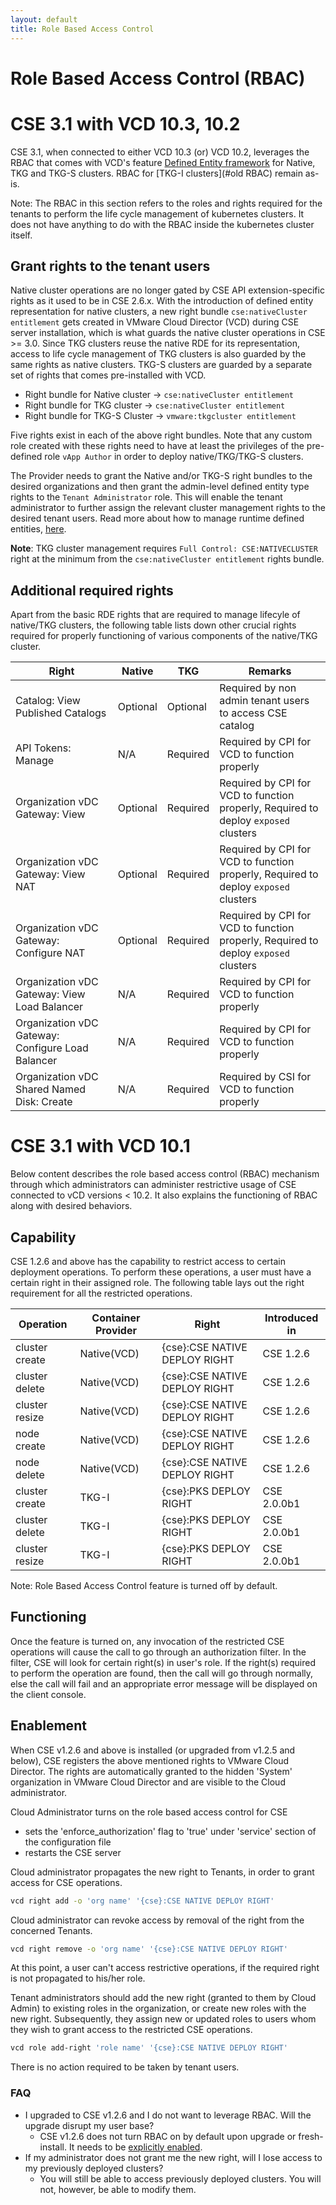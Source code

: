 ```yaml
---
layout: default
title: Role Based Access Control
---
```


# Role Based Access Control (RBAC)
<a name="rde_rbac"></a>
# CSE 3.1 with VCD 10.3, 10.2

CSE 3.1, when connected to either VCD 10.3 (or) VCD 10.2, leverages the RBAC that comes with VCD's feature
[Defined Entity framework](https://docs.vmware.com/en/VMware-Cloud-Director/10.2/VMware-Cloud-Director-Service-Provider-Admin-Portal-Guide/GUID-0749DEA0-08A2-4F32-BDD7-D16869578F96.html) 
for Native, TKG and TKG-S clusters. RBAC for [TKG-I clusters](#old RBAC) remain as-is.

Note: The RBAC in this section refers to the roles and rights required for the tenants
to perform the life cycle management of kubernetes clusters. It does not have
anything to do with the RBAC inside the kubernetes cluster itself.

<a name="grant-rights"></a>
## Grant rights to the tenant users
Native cluster operations are no longer gated by CSE API extension-specific 
rights as it used to be in CSE 2.6.x. With the introduction of defined entity 
representation for native clusters, a new right bundle `cse:nativeCluster entitlement` 
gets created in VMware Cloud Director (VCD) during CSE server installation, which is what 
guards the native cluster operations in CSE >= 3.0. Since TKG clusters reuse the
native RDE for its representation, access to life cycle management of TKG clusters
is also guarded by the same rights as native clusters. TKG-S clusters are guarded by
a separate set of rights that comes pre-installed with VCD.

* Right bundle for Native cluster → `cse:nativeCluster entitlement`
* Right bundle for TKG cluster → `cse:nativeCluster entitlement`
* Right bundle for TKG-S Cluster → `vmware:tkgcluster entitlement`

Five rights exist in each of the above right bundles. Note that any custom 
role created with these rights need to have at least the privileges 
of the pre-defined role `vApp Author` in order to deploy native/TKG/TKG-S clusters.

The Provider needs to grant the Native and/or TKG-S right bundles 
to the desired organizations and then grant the admin-level defined entity type 
rights to the `Tenant Administrator` role. This will enable the tenant administrator 
to further assign the relevant cluster management rights to the desired tenant users.
Read more about how to manage runtime defined entities, [here](https://docs.vmware.com/en/VMware-Cloud-Director/10.2/VMware-Cloud-Director-Service-Provider-Admin-Portal-Guide/GUID-0749DEA0-08A2-4F32-BDD7-D16869578F96.html).

**Note**: TKG cluster management requires `Full Control: CSE:NATIVECLUSTER` right at the minimum from the `cse:nativeCluster entitlement` rights bundle.

<a name="additional_rights"></a>
## Additional required rights
Apart from the basic RDE rights that are required to manage lifecyle of native/TKG clusters, the following table
lists down other crucial rights required for properly functioning of various components of the native/TKG cluster.

| Right                                             | Native   | TKG      | Remarks                                                                             |
|---------------------------------------------------|----------|----------|-------------------------------------------------------------------------------------|
| Catalog: View Published Catalogs                  | Optional | Optional | Required by non admin tenant users to access CSE catalog                            |
| API Tokens: Manage                                | N/A      | Required | Required by CPI for VCD to function properly                                        |
| Organization vDC Gateway: View                    | Optional | Required | Required by CPI for VCD to function properly, Required to deploy `exposed` clusters |
| Organization vDC Gateway: View NAT                | Optional | Required | Required by CPI for VCD to function properly, Required to deploy `exposed` clusters |
| Organization vDC Gateway: Configure NAT           | Optional | Required | Required by CPI for VCD to function properly, Required to deploy `exposed` clusters |
| Organization vDC Gateway: View Load Balancer      | N/A      | Required | Required by CPI for VCD to function properly                                        |
| Organization vDC Gateway: Configure Load Balancer | N/A      | Required | Required by CPI for VCD to function properly                                        |
| Organization vDC Shared Named Disk: Create        | N/A      | Required | Required by CSI for VCD to function properly                                        |


<a name="old RBAC"></a>
# CSE 3.1 with VCD 10.1
Below content describes the role based access control
(RBAC) mechanism through which administrators can administer restrictive
usage of CSE connected to vCD versions < 10.2. It also explains the functioning of
 RBAC along with desired behaviors.


<a name="capability"></a>
## Capability

CSE 1.2.6 and above has the capability to restrict access to certain deployment
operations. To perform these operations, a user must have a certain right in
their assigned role. The following table lays out the right requirement for all
the restricted operations.

| Operation      | Container Provider | Right                         | Introduced in |
|----------------|--------------------|-------------------------------|---------------|
| cluster create | Native(VCD)        | {cse}:CSE NATIVE DEPLOY RIGHT | CSE 1.2.6     |
| cluster delete | Native(VCD)        | {cse}:CSE NATIVE DEPLOY RIGHT | CSE 1.2.6     |
| cluster resize | Native(VCD)        | {cse}:CSE NATIVE DEPLOY RIGHT | CSE 1.2.6     |
| node create    | Native(VCD)        | {cse}:CSE NATIVE DEPLOY RIGHT | CSE 1.2.6     |
| node delete    | Native(VCD)        | {cse}:CSE NATIVE DEPLOY RIGHT | CSE 1.2.6     |
| cluster create | TKG-I              | {cse}:PKS DEPLOY RIGHT        | CSE 2.0.0b1   |
| cluster delete | TKG-I              | {cse}:PKS DEPLOY RIGHT        | CSE 2.0.0b1   |
| cluster resize | TKG-I              | {cse}:PKS DEPLOY RIGHT        | CSE 2.0.0b1   |

Note: Role Based Access Control feature is turned off by default.

<a name="functioning"></a>
## Functioning

Once the feature is turned on, any invocation of the restricted CSE
operations will cause the call to go through an authorization filter. In the
filter, CSE will look for certain right(s) in user's role. If the right(s)
required to perform the operation are found, then the call will go through
normally, else the call will fail and an appropriate error message will be
displayed on the client console.

<a name="enablement"></a>
## Enablement

When CSE v1.2.6 and above is installed (or upgraded from v1.2.5 and below), CSE
registers the above mentioned rights to VMware Cloud Director. The rights are
automatically granted to the hidden 'System' organization in VMware Cloud Director
and are visible to the Cloud administrator.

Cloud Administrator turns on the role based access control for CSE
- sets the 'enforce_authorization' flag to 'true' under 'service' section of
  the configuration file
- restarts the CSE server

Cloud administrator propagates the new right to Tenants, in order to grant
access for CSE operations.
```sh
vcd right add -o 'org name' '{cse}:CSE NATIVE DEPLOY RIGHT'
```
Cloud administrator can revoke access by removal of the right from the
concerned Tenants.
```sh
vcd right remove -o 'org name' '{cse}:CSE NATIVE DEPLOY RIGHT'
```
At this point, a user can't access restrictive operations, if the required
right is not propagated to his/her role.

Tenant administrators should add the new right (granted to them by Cloud Admin)
to existing roles in the organization, or create new roles with the new right.
Subsequently, they assign new or updated roles to users whom they wish to grant
access to the restricted CSE operations.
```sh
vcd role add-right 'role name' '{cse}:CSE NATIVE DEPLOY RIGHT'
```
There is no action required to be taken by tenant users.

<a name="faq"></a>
### FAQ
* I upgraded to CSE v1.2.6 and I do not want to leverage RBAC. Will the upgrade
  disrupt my user base?
    * CSE v1.2.6 does not turn RBAC on by default upon upgrade or
      fresh-install. It needs to be [explicitly enabled](#enablement).
* If my administrator does not grant me the new right, will I lose access to my
  previously deployed clusters?
    * You will still be able to access previously deployed clusters. You will
      not, however, be able to modify them.
